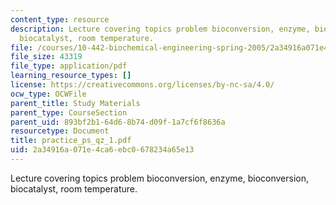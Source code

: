 ```yaml
---
content_type: resource
description: Lecture covering topics problem bioconversion, enzyme, bioconversion,
  biocatalyst, room temperature.
file: /courses/10-442-biochemical-engineering-spring-2005/2a34916a071e4ca6ebc0678234a65e13_practice_ps_qz_1.pdf
file_size: 43319
file_type: application/pdf
learning_resource_types: []
license: https://creativecommons.org/licenses/by-nc-sa/4.0/
ocw_type: OCWFile
parent_title: Study Materials
parent_type: CourseSection
parent_uid: 893bf2b1-64d6-8b74-d09f-1a7cf6f8636a
resourcetype: Document
title: practice_ps_qz_1.pdf
uid: 2a34916a-071e-4ca6-ebc0-678234a65e13
---
```

Lecture covering topics problem bioconversion, enzyme, bioconversion, biocatalyst, room temperature.